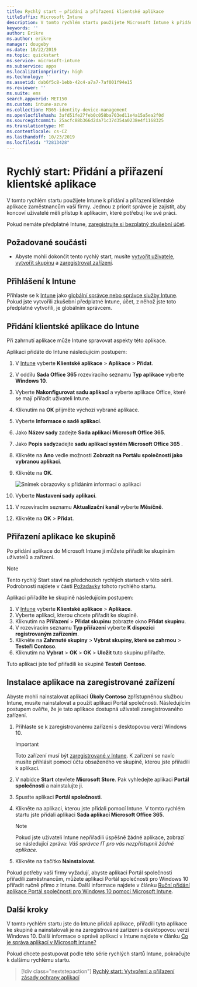 ```yaml
---
title: Rychlý start – přidání a přiřazení klientské aplikace
titleSuffix: Microsoft Intune
description: V tomto rychlém startu použijete Microsoft Intune k přidání a přiřazení klientské aplikace.
keywords: ''
author: Erikre
ms.author: erikre
manager: dougeby
ms.date: 10/22/2019
ms.topic: quickstart
ms.service: microsoft-intune
ms.subservice: apps
ms.localizationpriority: high
ms.technology: ''
ms.assetid: dab6f5c8-1ebb-42c4-a7a7-7af001f94e15
ms.reviewer: ''
ms.suite: ems
search.appverid: MET150
ms.custom: intune-azure
ms.collection: M365-identity-device-management
ms.openlocfilehash: 3afd51fe27feb0c058ba703ed11e4a15a5ea2f0d
ms.sourcegitcommit: 25acfc88b366d2da71c37d354a0238e4f1168325
ms.translationtype: MT
ms.contentlocale: cs-CZ
ms.lasthandoff: 10/23/2019
ms.locfileid: "72813428"
---
```

# <a name="quickstart-add-and-assign-a-client-app"></a>Rychlý start: Přidání a přiřazení klientské aplikace

V tomto rychlém startu použijete Intune k přidání a přiřazení klientské aplikace zaměstnancům vaší firmy. Jednou z priorit správce je zajistit, aby koncoví uživatelé měli přístup k aplikacím, které potřebují ke své práci. 

Pokud nemáte předplatné Intune, [zaregistrujte si bezplatný zkušební účet](../fundamentals/free-trial-sign-up.md).

## <a name="prerequisites"></a>Požadované součásti

- Abyste mohli dokončit tento rychlý start, musíte [vytvořit uživatele](../fundamentals/quickstart-create-user.md), [vytvořit skupinu](../fundamentals/quickstart-create-group.md) a [zaregistrovat zařízení](../quickstart-setup-auto-enrollment.md).

## <a name="sign-in-to-intune"></a>Přihlášení k Intune

Přihlaste se k [Intune](https://aka.ms/intuneportal) jako [globální správce nebo správce služby Intune](../fundamentals/users-add.md#types-of-administrators). Pokud jste vytvořili zkušební předplatné Intune, účet, z něhož jste toto předplatné vytvořili, je globálním správcem.

## <a name="add-the-client-app-to-intune"></a>Přidání klientské aplikace do Intune

Při zahrnutí aplikace může Intune spravovat aspekty této aplikace. 

Aplikaci přidáte do Intune následujícím postupem:
1. V [Intune](https://aka.ms/intuneportal) vyberte **Klientské aplikace** > **Aplikace** > **Přidat**. 
2. V oddílu **Sada Office 365** rozevíracího seznamu **Typ aplikace** vyberte **Windows 10**.
3. Vyberte **Nakonfigurovat sadu aplikací** a vyberte aplikace Office, které se mají přiřadit uživateli Intune.
4. Kliknutím na **OK** přijměte výchozí vybrané aplikace.
5. Vyberte **Informace o sadě aplikací**.
6. Jako **Název sady** zadejte **Sada aplikací Microsoft Office 365**.
7. Jako **Popis sady**zadejte **sadu aplikací systém Microsoft Office 365** .
8. Klikněte na **Ano** vedle možnosti **Zobrazit na Portálu společnosti jako vybranou aplikaci**.
9. Klikněte na **OK**.

    ![Snímek obrazovky s přidáním informací o aplikaci](./media/quickstart-add-assign-app/quickstart-add-assign-app-01.png)

10. Vyberte **Nastavení sady aplikací**.
11. V rozevíracím seznamu **Aktualizační kanál** vyberte **Měsíčně**.
12. Klikněte na **OK** > **Přidat**.

## <a name="assign-the-app-to-a-group"></a>Přiřazení aplikace ke skupině

Po přidání aplikace do Microsoft Intune ji můžete přiřadit ke skupinám uživatelů a zařízení.

> [!NOTE]
> Tento rychlý Start staví na předchozích rychlých startech v této sérii. Podrobnosti najdete v části [Požadavky](quickstart-add-assign-app.md#prerequisites) tohoto rychlého startu.

Aplikaci přiřadíte ke skupině následujícím postupem:
1. V [Intune](https://aka.ms/intuneportal) vyberte **Klientské aplikace** > **Aplikace**. 
2. Vyberte aplikaci, kterou chcete přiřadit ke skupině.
3. Kliknutím na **Přiřazení** > **Přidat skupinu** zobrazte okno **Přidat skupinu**.
4. V rozevíracím seznamu **Typ přiřazení** vyberte **K dispozici registrovaným zařízením**. 
5. Klikněte na **Zahrnuté skupiny** > **Vybrat skupiny, které se zahrnou** > **Testeři Contoso**.
6. Kliknutím na **Vybrat** > **OK** > **OK** > **Uložit** tuto skupinu přiřaďte.

Tuto aplikaci jste teď přiřadili ke skupině **Testeři Contoso**.

## <a name="install-the-app-on-the-enrolled-device"></a>Instalace aplikace na zaregistrované zařízení

Abyste mohli nainstalovat aplikaci **Úkoly Contoso** zpřístupněnou službou Intune, musíte nainstalovat a použít aplikaci Portál společnosti. Následujícím postupem ověřte, že je tato aplikace dostupná uživateli zaregistrovaného zařízení.

1. Přihlaste se k zaregistrovanému zařízení s desktopovou verzí Windows 10.

    > [!IMPORTANT]
    > Toto zařízení musí být [zaregistrované v Intune](../quickstart-enroll-windows-device.md). K zařízení se navíc musíte přihlásit pomocí účtu obsaženého ve skupině, kterou jste přiřadili k aplikaci.

2. V nabídce **Start** otevřete **Microsoft Store**. Pak vyhledejte aplikaci **Portál společnosti** a nainstalujte ji.
3. Spusťte aplikaci **Portál společnosti**.
4. Klikněte na aplikaci, kterou jste přidali pomocí Intune. V tomto rychlém startu jste přidali aplikaci **Sada aplikací Microsoft Office 365**.

    > [!NOTE]
    > Pokud jste uživateli Intune nepřiřadili úspěšně žádné aplikace, zobrazí se následující zpráva: *Váš správce IT pro vás nezpřístupnil žádné aplikace.*

5. Klikněte na tlačítko **Nainstalovat**.

Pokud potřeby vaší firmy vyžadují, abyste aplikaci Portál společnosti přiřadili zaměstnancům, můžete aplikaci Portál společnosti pro Windows 10 přiřadit ručně přímo z Intune. Další informace najdete v článku [Ruční přidání aplikace Portál společnosti pro Windows 10 pomocí Microsoft Intune](../company-portal-app.md).

## <a name="next-steps"></a>Další kroky

V tomto rychlém startu jste do Intune přidali aplikace, přiřadili tyto aplikace ke skupině a nainstalovali je na zaregistrované zařízení s desktopovou verzí Windows 10. Další informace o správě aplikací v Intune najdete v článku [Co je správa aplikací v Microsoft Intune?](app-management.md)

Pokud chcete postupovat podle této série rychlých startů Intune, pokračujte k dalšímu rychlému startu.

> [!div class="nextstepaction"]
> [Rychlý start: Vytvoření a přiřazení zásady ochrany aplikací](quickstart-create-assign-app-policy.md)
